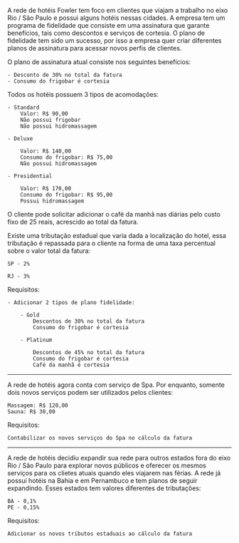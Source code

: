 A rede de hotéis Fowler tem foco em clientes que viajam a trabalho no eixo Rio / São Paulo e possui alguns hotéis nessas cidades. A empresa tem um programa de fidelidade que consiste em uma assinatura que garante benefícios, tais como descontos e serviços de cortesia. O plano de fidelidade tem sido um sucesso, por isso a empresa quer criar diferentes planos de assinatura para acessar novos perfis de clientes.

O plano de assinatura atual consiste nos seguintes benefícios:

	- Desconto de 30% no total da fatura
	- Consumo do frigobar é cortesia

Todos os hotéis possuem 3 tipos de acomodações:

	- Standard
		Valor: R$ 90,00
		Não possui frigobar
		Não possui hidromassagem

	- Deluxe

		Valor: R$ 140,00
		Consumo do frigobar: R$ 75,00
		Não possui hidromassagem

	- Presidential

		Valor: R$ 170,00
		Consumo do frigobar: R$ 95,00
		Possui hidromassagem

O cliente pode solicitar adicionar o café da manhã nas diárias pelo custo fixo de 25 reais, acrescido ao total da fatura.

Existe uma tributação estadual que varia dada a localização do hotel, essa tributação é repassada para o cliente na forma de uma taxa percentual sobre o valor total da fatura:

	SP - 2%

	RJ - 3%


Requisitos:

	- Adicionar 2 tipos de plano fidelidade:

		- Gold
			Descontos de 30% no total da fatura
			Consumo do frigobar é cortesia

		- Platinum

			Descontos de 45% no total da fatura
			Consumo do frigobar é cortesia
			Café da manhã é cortesia

-------------------------------------------------------------------------------

A rede de hotéis agora conta com serviço de Spa. Por enquanto, somente dois novos serviços podem ser utilizados pelos clientes:

    Massagem: R$ 120,00
    Sauna: R$ 30,00

Requisitos:

    Contabilizar os novos serviços do Spa no cálculo da fatura


------------------------------------------------------------------------------
A rede de hotéis decidiu expandir sua rede para outros estados fora do eixo Rio / São Paulo para explorar novos públicos e oferecer os mesmos serviços para os clietes atuais quando eles viajarem nas férias. A rede já possui hotéis na Bahia e em Pernambuco e tem planos de seguir expandindo. Esses estados tem valores diferentes de tributações:

    BA - 0,1%
    PE - 0,15%

Requisitos:

    Adicionar os novos tributos estaduais ao cálculo da fatura
